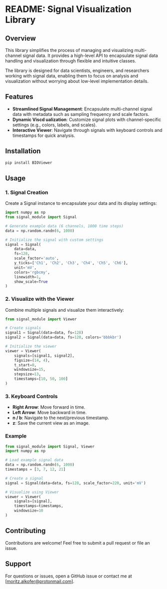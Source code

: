 # README: Signal Visualization Library

## Overview

This library simplifies the process of managing and visualizing multi-channel signal data. It provides a high-level API to encapsulate signal data handling and visualization through flexible and intuitive classes.

The library is designed for data scientists, engineers, and researchers working with signal data, enabling them to focus on analysis and visualization without worrying about low-level implementation details.

## Features

- **Streamlined Signal Management**: Encapsulate multi-channel signal data with metadata such as sampling frequency and scale factors.
- **Dynamic Viscd ualization**: Customize signal plots with channel-specific settings (e.g., colors, labels, and scales).
- **Interactive Viewer**: Navigate through signals with keyboard controls and timestamps for quick analysis.

## Installation

``` bash
pip install BIOViewer
```

## Usage

### 1. Signal Creation
Create a Signal instance to encapsulate your data and its display settings:

```python
import numpy as np
from signal_module import Signal

# Generate example data (6 channels, 1000 time steps)
data = np.random.randn(6, 1000)

# Initialize the signal with custom settings
signal = Signal(
    data=data,
    fs=128,
    scale_factor='auto',
    y_ticks=['Ch1', 'Ch2', 'Ch3', 'Ch4', 'Ch5', 'Ch6'],
    unit='mV',
    colors='rgbcmy',
    linewidth=1,
    show_scale=True
)
```

### 2. Visualize with the Viewer
Combine multiple signals and visualize them interactively:

```python 
from signal_module import Viewer

# Create signals
signal1 = Signal(data=data, fs=128)
signal2 = Signal(data=data, fs=128, colors='bbbkbr')

# Initialize the viewer
viewer = Viewer(
    signals=[signal1, signal2],
    figsize=(14, 4),
    t_start=0,
    windowsize=15,
    stepsize=13,
    timestamps=[10, 50, 100]
)
```

### 3. Keyboard Controls
- **Right Arrow**: Move forward in time.
- **Left Arrow**: Move backward in time.
- **n / b**: Navigate to the next/previous timestamp.
- **z**: Save the current view as an image.

### Example

```python
from signal_module import Signal, Viewer
import numpy as np

# Load example signal data
data = np.random.randn(6, 1000)
timestamps = [3, 7, 12, 21]

# Create a signal
signal = Signal(data=data, fs=128, scale_factor=220, unit='mV')

# Visualize using Viewer
viewer = Viewer(
    signals=[signal],
    timestamps=timestamps,
    windowsize=10
)
```

## Contributing
Contributions are welcome! Feel free to submit a pull request or file an issue.

## Support
For questions or issues, open a GitHub issue or contact me at [moritz.alkofer@protonmail.com].
